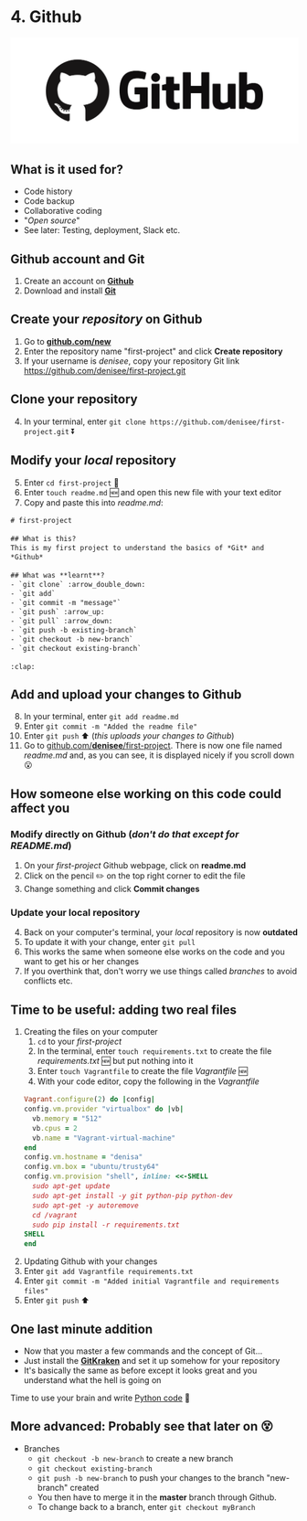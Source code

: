 # 4. Github

[![Github][github_image]][github_link]

## What is it used for?
- Code history
- Code backup
- Collaborative coding
- "*Open source*"
- See later: Testing, deployment, Slack etc.

## Github account and Git
1. Create an account on [**Github**][github_link]
2. Download and install [**Git**][git_link]

## Create your *repository* on Github
1. Go to [**github.com/new**](https://www.github.com/new)
2. Enter the repository name "first-project" and click **Create repository**
3. If your username is *denisee*, copy your repository Git link https://github.com/denisee/first-project.git

## **Clone** your repository
4. In your terminal, enter `git clone https://github.com/denisee/first-project.git` :arrow_double_down:

## Modify your *local* repository
5. Enter `cd first-project` :open_file_folder:
6. Enter `touch readme.md` :new: and open this new file with your text editor
7. Copy and paste this into *readme.md*:
```
# first-project

## What is this?
This is my first project to understand the basics of *Git* and *Github*

## What was **learnt**?
- `git clone` :arrow_double_down:
- `git add`
- `git commit -m "message"`
- `git push` :arrow_up:
- `git pull` :arrow_down:
- `git push -b existing-branch`
- `git checkout -b new-branch`
- `git checkout existing-branch`

:clap:
```

## Add and upload your changes to Github
8. In your terminal, enter `git add readme.md`
9. Enter `git commit -m "Added the readme file"`
10. Enter `git push` :arrow_up: (*this uploads your changes to Github*)
11. Go to [github.com/**denisee**/first-project](https://www.github.com/denisee/first-project). 
    There is now one file named *readme.md* and, as you can see, 
    it is displayed nicely if you scroll down :open_mouth:

## How someone else working on this code could affect you
### Modify directly on Github (*don't do that except for README.md*)
1. On your *first-project* Github webpage, click on **readme.md**
2. Click on the pencil :pencil2: on the top right corner to edit the file
3. Change something and click **Commit changes**

### Update your local repository
4. Back on your computer's terminal, your *local* repository is now **outdated**
5. To update it with your change, enter `git pull`
6. This works the same when someone else works on the code and you want to get his or her changes
7. If you overthink that, don't worry we use things called *branches* to avoid conflicts etc.

## Time to be useful: adding two real files
1. Creating the files on your computer
    1. `cd` to your *first-project*
    2. In the terminal, enter `touch requirements.txt` to create the file *requirements.txt* :new: but put nothing into it
    3. Enter `touch Vagrantfile` to create the file *Vagrantfile* :new:
    4. With your code editor, copy the following in the *Vagrantfile*
    ```ruby
    Vagrant.configure(2) do |config|
    config.vm.provider "virtualbox" do |vb|
      vb.memory = "512"
      vb.cpus = 2
      vb.name = "Vagrant-virtual-machine"
    end
    config.vm.hostname = "denisa"
    config.vm.box = "ubuntu/trusty64"
    config.vm.provision "shell", inline: <<-SHELL
      sudo apt-get update
      sudo apt-get install -y git python-pip python-dev
      sudo apt-get -y autoremove
      cd /vagrant
      sudo pip install -r requirements.txt  
    SHELL
    end
    ```
2. Updating Github with your changes
  1. Enter `git add Vagrantfile requirements.txt`
  2. Enter `git commit -m "Added initial Vagrantfile and requirements files"`
  3. Enter `git push` :arrow_up:

## One last minute addition
- Now that you master a few commands and the concept of Git...
- Just install the [**GitKraken**][gitkraken_link] and set it up somehow for your repository
- It's basically the same as before except it looks great and you understand what the hell is going on

Time to use your brain and write [Python code][lesson_05] :snake:
  
## More advanced: Probably see that later on :dizzy_face:
- Branches
  - `git checkout -b new-branch` to create a new branch
  - `git checkout existing-branch` 
  - `git push -b new-branch` to push your changes to the branch "new-branch" created
  - You then have to merge it in the **master** branch through Github.
  - To change back to a branch, enter `git checkout myBranch`
  
[github_image]: /internals/icons/github.png
[github_link]: https://www.github.com/join
[git_link]: https://www.git-scm.com/downloads
[gitkraken_link]: https://www.gitkraken.com/download
[lesson_05]: /05.%20Python%20and%20setup
